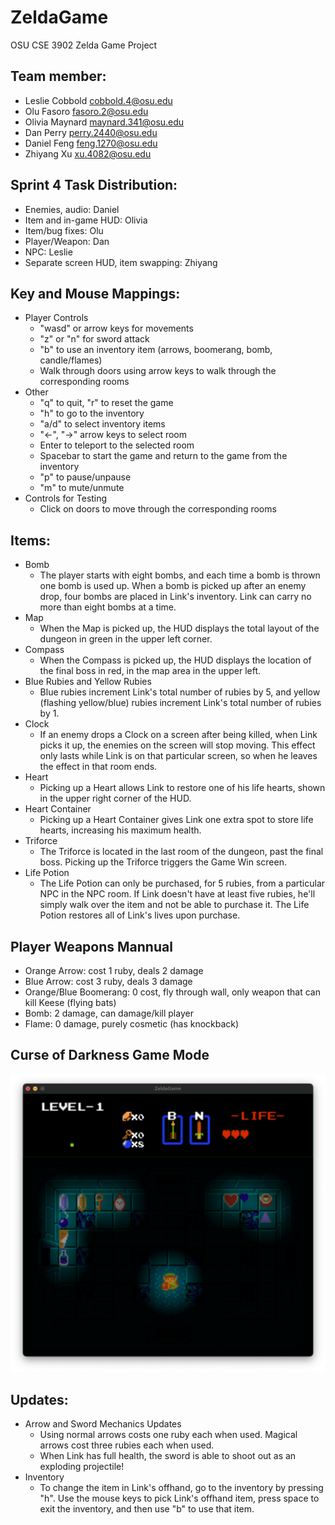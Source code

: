# ZeldaGame
OSU CSE 3902 Zelda Game Project

## Team member:
- Leslie Cobbold	cobbold.4@osu.edu
- Olu Fasoro	    fasoro.2@osu.edu
- Olivia Maynard	maynard.341@osu.edu
- Dan Perry	      perry.2440@osu.edu
- Daniel Feng     feng.1270@osu.edu
- Zhiyang Xu      xu.4082@osu.edu

## Sprint 4 Task Distribution:
- Enemies, audio: Daniel
- Item and in-game HUD: Olivia
- Item/bug fixes: Olu
- Player/Weapon: Dan
- NPC: Leslie
- Separate screen HUD, item swapping: Zhiyang

## Key and Mouse Mappings:
- Player Controls
  - "wasd" or arrow keys for movements
  - "z" or "n" for sword attack
  - "b" to use an inventory item (arrows, boomerang, bomb, candle/flames)
  - Walk through doors using arrow keys to walk through the corresponding rooms
- Other
  - "q" to quit, "r" to reset the game
  - "h" to go to the inventory
  - "a/d" to select inventory items
  - "<-", "->" arrow keys to select room
  - Enter to teleport to the selected room
  - Spacebar to start the game and return to the game from the inventory
  - "p" to pause/unpause
  - "m" to mute/unmute
- Controls for Testing
  - Click on doors to move through the corresponding rooms

## Items:
- Bomb
  - The player starts with eight bombs, and each time a bomb is thrown one bomb is used up. When a bomb is picked up after an enemy drop, four bombs are placed in Link's inventory. Link can carry no more than eight bombs at a time.
- Map
  - When the Map is picked up, the HUD displays the total layout of the dungeon in green in the upper left corner.
- Compass
  - When the Compass is picked up, the HUD displays the location of the final boss in red, in the map area in the upper left.
- Blue Rubies and Yellow Rubies
  - Blue rubies increment Link's total number of rubies by 5, and yellow (flashing yellow/blue) rubies increment Link's total number of rubies by 1.
- Clock
  - If an enemy drops a Clock on a screen after being killed, when Link picks it up, the enemies on the screen will stop moving. This effect only lasts while Link is on that particular screen, so when he leaves the effect in that room ends.
- Heart
  - Picking up a Heart allows Link to restore one of his life hearts, shown in the upper right corner of the HUD.
- Heart Container
  - Picking up a Heart Container gives Link one extra spot to store life hearts, increasing his maximum health.
- Triforce
  - The Triforce is located in the last room of the dungeon, past the final boss. Picking up the Triforce triggers the Game Win screen.
- Life Potion
  - The Life Potion can only be purchased, for 5 rubies, from a particular NPC in the NPC room. If Link doesn't have at least five rubies, he'll simply walk over the item and not be able to purchase it. The Life Potion restores all of Link's lives upon purchase.

## Player Weapons Mannual
- Orange Arrow: cost 1 ruby, deals 2 damage
- Blue Arrow: cost 3 ruby, deals 3 damage
- Orange/Blue Boomerang: 0 cost, fly through wall, only weapon that can kill Keese (flying bats)
- Bomb: 2 damage, can damage/kill player
- Flame: 0 damage, purely cosmetic (has knockback) 

## Curse of Darkness Game Mode
![curse of darkness visual](https://github.com/DeFisch/ZeldaGame/blob/main/README_img/darkness.png)

## Updates:
- Arrow and Sword Mechanics Updates
  - Using normal arrows costs one ruby each when used. Magical arrows cost three rubies each when used.
  - When Link has full health, the sword is able to shoot out as an exploding projectile!
- Inventory
  - To change the item in Link's offhand, go to the inventory by pressing "h". Use the mouse keys to pick Link's offhand item, press space to exit the inventory, and then use "b" to use that item. 

